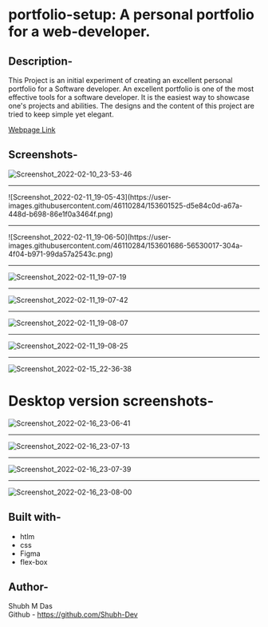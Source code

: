 # portfolio-setup: A personal portfolio for a web-developer.

## Description-
This Project is an initial experiment of creating an excellent personal portfolio for a Software developer. An excellent portfolio is one of the most effective tools for a software developer. It is the easiest way to showcase one's projects and abilities. The designs and the content of this project are tried to keep simple yet elegant.

[Webpage Link ](https://shubh-dev.github.io/portfolio-setup)


## Screenshots-

![Screenshot_2022-02-10_23-53-46](https://user-images.githubusercontent.com/46110284/153472460-00955092-bde4-4b05-8cff-a42b6ee7b7cd.png)
<hr>
![Screenshot_2022-02-11_19-05-43](https://user-images.githubusercontent.com/46110284/153601525-d5e84c0d-a67a-448d-b698-86e1f0a3464f.png)

<hr>
![Screenshot_2022-02-11_19-06-50](https://user-images.githubusercontent.com/46110284/153601686-56530017-304a-4f04-b971-99da57a2543c.png)

<hr>

![Screenshot_2022-02-11_19-07-19](https://user-images.githubusercontent.com/46110284/153601767-420403b3-753f-472a-ab55-3f3094d06ed2.png)

<hr>

![Screenshot_2022-02-11_19-07-42](https://user-images.githubusercontent.com/46110284/153601841-c6c9a59e-8d27-4e6c-835a-3004492aa5ce.png)

<hr>

![Screenshot_2022-02-11_19-08-07](https://user-images.githubusercontent.com/46110284/153601918-aa46e68e-3e8d-4b22-8049-313e9af4cc8d.png)

<hr>

![Screenshot_2022-02-11_19-08-25](https://user-images.githubusercontent.com/46110284/153602011-f4b5fc3a-2b5a-4ae7-ab90-84807267063f.png)

<hr>

![Screenshot_2022-02-15_22-36-38](https://user-images.githubusercontent.com/46110284/154112499-11c15778-106b-4af3-9d05-124be8b916a7.png)

# Desktop version screenshots-

![Screenshot_2022-02-16_23-06-41](https://user-images.githubusercontent.com/46110284/154323814-f68a06a1-961d-4892-b843-dbb440622ca4.png)

<hr>

![Screenshot_2022-02-16_23-07-13](https://user-images.githubusercontent.com/46110284/154323958-742ab739-038e-479e-81a7-2c90bda45eb6.png)

<hr>

![Screenshot_2022-02-16_23-07-39](https://user-images.githubusercontent.com/46110284/154324078-6b677d91-e9f1-4c74-a47c-e69b2175e903.png)

<hr>


![Screenshot_2022-02-16_23-08-00](https://user-images.githubusercontent.com/46110284/154324177-44271f8b-9772-4fe4-b5c9-b8f266eb3037.png)



## Built with-
- htlm
- css 
- Figma
- flex-box

## Author- 
Shubh M Das </br>
Github - https://github.com/Shubh-Dev


